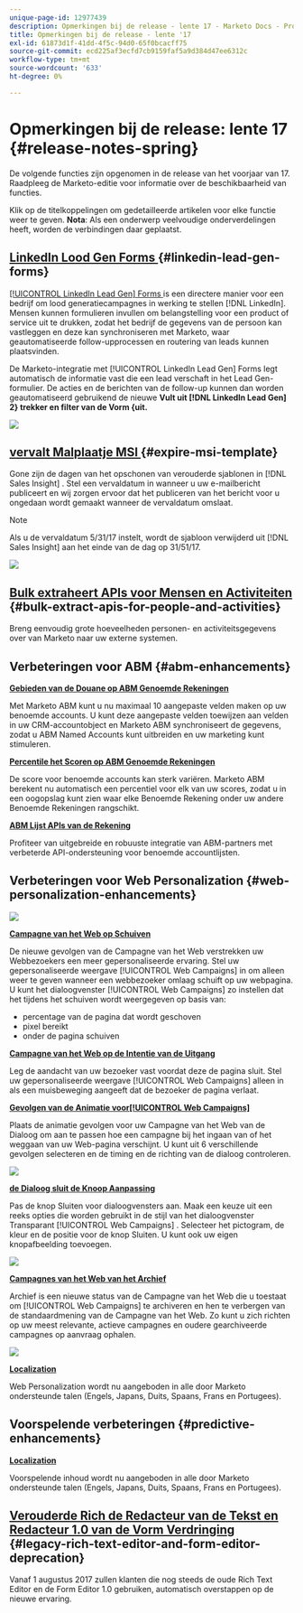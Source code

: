 ```yaml
---
unique-page-id: 12977439
description: Opmerkingen bij de release - lente 17 - Marketo Docs - Productdocumentatie
title: Opmerkingen bij de release - lente '17
exl-id: 61873d1f-41dd-4f5c-94d0-65f0bcacff75
source-git-commit: ecd225af3ecfd7cb9159faf5a9d384d47ee6312c
workflow-type: tm+mt
source-wordcount: '633'
ht-degree: 0%

---
```


# Opmerkingen bij de release: lente 17 {#release-notes-spring}

De volgende functies zijn opgenomen in de release van het voorjaar van 17. Raadpleeg de Marketo-editie voor informatie over de beschikbaarheid van functies.

Klik op de titelkoppelingen om gedetailleerde artikelen voor elke functie weer te geven. **Nota**: Als een onderwerp veelvoudige onderverdelingen heeft, worden de verbindingen daar geplaatst.

## [ LinkedIn Lood Gen Forms ](/help/marketo/product-docs/demand-generation/social/social-functions/set-up-linkedin-lead-gen-forms.md) {#linkedin-lead-gen-forms}

[[!UICONTROL LinkedIn Lead Gen] Forms ](https://business.linkedin.com/marketing-solutions/native-advertising/lead-gen-ads) is een directere manier voor een bedrijf om lood generatiecampagnes in werking te stellen [!DNL LinkedIn]. Mensen kunnen formulieren invullen om belangstelling voor een product of service uit te drukken, zodat het bedrijf de gegevens van de persoon kan vastleggen en deze kan synchroniseren met Marketo, waar geautomatiseerde follow-upprocessen en routering van leads kunnen plaatsvinden.

De Marketo-integratie met [!UICONTROL LinkedIn Lead Gen] Forms legt automatisch de informatie vast die een lead verschaft in het Lead Gen-formulier. De acties en de berichten van de follow-up kunnen dan worden geautomatiseerd gebruikend de nieuwe **Vult uit [!DNL LinkedIn Lead Gen] 2&rbrace; trekker en filter van de Vorm &lbrace;uit.**

![](assets/release-notes-image.png)

## [ vervalt Malplaatje MSI ](/help/marketo/product-docs/marketo-sales-insight/msi-for-salesforce/features/actions-in-the-msi-panel/send-marketo-email/publish-an-email-to-sales-insight.md) {#expire-msi-template}

Gone zijn de dagen van het opschonen van verouderde sjablonen in [!DNL Sales Insight] . Stel een vervaldatum in wanneer u uw e-mailbericht publiceert en wij zorgen ervoor dat het publiceren van het bericht voor u ongedaan wordt gemaakt wanneer de vervaldatum omslaat.

>[!NOTE]
>
>Als u de vervaldatum 5/31/17 instelt, wordt de sjabloon verwijderd uit [!DNL Sales Insight] aan het einde van de dag op 31/51/17.

![](assets/four-281-29.png)

## [ Bulk extraheert APIs voor Mensen en Activiteiten ](https://developers.marketo.com/rest-api/bulk-extract/) {#bulk-extract-apis-for-people-and-activities}

Breng eenvoudig grote hoeveelheden personen- en activiteitsgegevens over van Marketo naar uw externe systemen.

## Verbeteringen voor ABM {#abm-enhancements}

**[Gebieden van de Douane op ABM Genoemde Rekeningen ](https://docs.marketo.com/x/1wnG)**

Met Marketo ABM kunt u nu maximaal 10 aangepaste velden maken op uw benoemde accounts. U kunt deze aangepaste velden toewijzen aan velden in uw CRM-accountobject en Marketo ABM synchroniseert de gegevens, zodat u ABM Named Accounts kunt uitbreiden en uw marketing kunt stimuleren.

**[Percentile het Scoren op ABM Genoemde Rekeningen ](https://docs.marketo.com/display/docs/assets/abmpercentiles.png)**

De score voor benoemde accounts kan sterk variëren. Marketo ABM berekent nu automatisch een percentiel voor elk van uw scores, zodat u in een oogopslag kunt zien waar elke Benoemde Rekening onder uw andere Benoemde Rekeningen rangschikt.

**[ABM Lijst APIs van de Rekening ](https://developers.marketo.com/rest-api/lead-database/named-account-lists/)**

Profiteer van uitgebreide en robuuste integratie van ABM-partners met verbeterde API-ondersteuning voor benoemde accountlijsten.

## Verbeteringen voor Web Personalization {#web-personalization-enhancements}

![](assets/dialogoptions.png)

**[Campagne van het Web op Schuiven](/help/marketo/product-docs/web-personalization/working-with-web-campaigns/set-how-your-web-campaign-displays.md)**

De nieuwe gevolgen van de Campagne van het Web verstrekken uw Webbezoekers een meer gepersonaliseerde ervaring. Stel uw gepersonaliseerde weergave [!UICONTROL Web Campaigns] in om alleen weer te geven wanneer een webbezoeker omlaag schuift op uw webpagina. U kunt het dialoogvenster [!UICONTROL Web Campaigns] zo instellen dat het tijdens het schuiven wordt weergegeven op basis van:

* percentage van de pagina dat wordt geschoven
* pixel bereikt
* onder de pagina schuiven

**[Campagne van het Web op de Intentie van de Uitgang](/help/marketo/product-docs/web-personalization/working-with-web-campaigns/set-how-your-web-campaign-displays.md)**

Leg de aandacht van uw bezoeker vast voordat deze de pagina sluit. Stel uw gepersonaliseerde weergave [!UICONTROL Web Campaigns] alleen in als een muisbeweging aangeeft dat de bezoeker de pagina verlaat.

**[Gevolgen van de Animatie voor[!UICONTROL Web Campaigns]](/help/marketo/product-docs/web-personalization/working-with-web-campaigns/create-a-new-dialog-web-campaign.md)**

Plaats de animatie gevolgen voor uw Campagne van het Web van de Dialoog om aan te passen hoe een campagne bij het ingaan van of het weggaan van uw Web-pagina verschijnt. U kunt uit 6 verschillende gevolgen selecteren en de timing en de richting van de dialoog controleren.

![](assets/animationoptins.png)

**[de Dialoog sluit de Knoop Aanpassing](/help/marketo/product-docs/web-personalization/working-with-web-campaigns/create-a-new-dialog-web-campaign.md)**

Pas de knop Sluiten voor dialoogvensters aan. Maak een keuze uit een reeks opties die worden gebruikt in de stijl van het dialoogvenster Transparant [!UICONTROL Web Campaigns] . Selecteer het pictogram, de kleur en de positie voor de knop Sluiten. U kunt ook uw eigen knopafbeelding toevoegen.

![](assets/dialog-button-fill-5b1-5d.png)

**[Campagnes van het Web van het Archief](/help/marketo/product-docs/web-personalization/working-with-web-campaigns/archive-a-web-campaign.md)**

Archief is een nieuwe status van de Campagne van het Web die u toestaat om [!UICONTROL Web Campaigns] te archiveren en hen te verbergen van de standaardmening van de Campagne van het Web. Zo kunt u zich richten op uw meest relevante, actieve campagnes en oudere gearchiveerde campagnes op aanvraag ophalen.

![](assets/archive-campaign-5b2-5d.png)

**[Localization](/help/marketo/product-docs/administration/settings/select-your-language-locale-and-time-zone.md)**

Web Personalization wordt nu aangeboden in alle door Marketo ondersteunde talen (Engels, Japans, Duits, Spaans, Frans en Portugees).

## Voorspelende verbeteringen {#predictive-enhancements}

**[Localization](/help/marketo/product-docs/administration/settings/select-your-language-locale-and-time-zone.md)**

Voorspelende inhoud wordt nu aangeboden in alle door Marketo ondersteunde talen (Engels, Japans, Duits, Spaans, Frans en Portugees).

## [ Verouderde Rich de Redacteur van de Tekst en Redacteur 1.0 van de Vorm Verdringing ](https://nation.marketo.com/docs/DOC-4315) {#legacy-rich-text-editor-and-form-editor-deprecation}

Vanaf 1 augustus 2017 zullen klanten die nog steeds de oude Rich Text Editor en de Form Editor 1.0 gebruiken, automatisch overstappen op de nieuwe ervaring.
